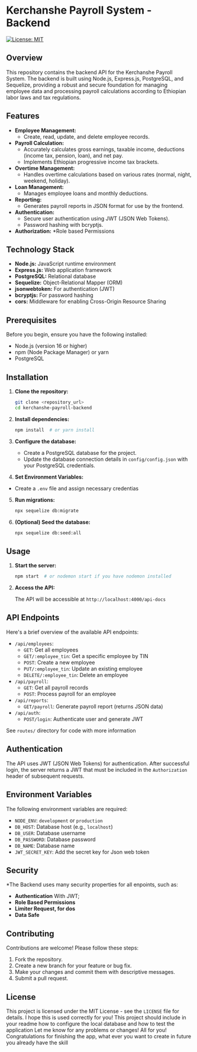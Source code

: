 # Kerchanshe Payroll System - Backend

[![License: MIT](https://img.shields.io/badge/License-MIT-yellow.svg)](https://opensource.org/licenses/MIT)

## Overview

This repository contains the backend API for the Kerchanshe Payroll System. The backend is built using Node.js, Express.js, PostgreSQL, and Sequelize, providing a robust and secure foundation for managing employee data and processing payroll calculations according to Ethiopian labor laws and tax regulations.

## Features

*   **Employee Management:**
    *   Create, read, update, and delete employee records.
*   **Payroll Calculation:**
    *   Accurately calculates gross earnings, taxable income, deductions (income tax, pension, loan), and net pay.
    *   Implements Ethiopian progressive income tax brackets.
*   **Overtime Management:**
    *   Handles overtime calculations based on various rates (normal, night, weekend, holiday).
*   **Loan Management:**
    *   Manages employee loans and monthly deductions.
*   **Reporting:**
    *   Generates payroll reports in JSON format for use by the frontend.
*   **Authentication:**
    *   Secure user authentication using JWT (JSON Web Tokens).
    *   Password hashing with bcryptjs.
*   **Authorization:**
    *Role based Permissions

## Technology Stack

*   **Node.js:** JavaScript runtime environment
*   **Express.js:** Web application framework
*   **PostgreSQL:** Relational database
*   **Sequelize:** Object-Relational Mapper (ORM)
*   **jsonwebtoken:** For authentication (JWT)
*   **bcryptjs:** For password hashing
*   **cors:** Middleware for enabling Cross-Origin Resource Sharing

## Prerequisites

Before you begin, ensure you have the following installed:

*   Node.js (version 16 or higher)
*   npm (Node Package Manager) or yarn
*   PostgreSQL

## Installation

1.  **Clone the repository:**

    ```bash
    git clone <repository_url>
    cd kerchanshe-payroll-backend
    ```

2.  **Install dependencies:**

    ```bash
    npm install  # or yarn install
    ```

3.  **Configure the database:**

    *   Create a PostgreSQL database for the project.
    *   Update the database connection details in `config/config.json` with your PostgreSQL credentials.

4.  **Set Environment Variables:**
 * Create a `.env` file and assign necessary credentias

5.  **Run migrations:**

    ```bash
    npx sequelize db:migrate
    ```

6.  **(Optional) Seed the database:**

    ```bash
    npx sequelize db:seed:all
    ```

## Usage

1.  **Start the server:**

    ```bash
    npm start  # or nodemon start if you have nodemon installed
    ```

2.  **Access the API:**

    The API will be accessible at `http://localhost:4000/api-docs`

## API Endpoints

Here's a brief overview of the available API endpoints:

*   `/api/employees`:
    *   `GET`: Get all employees
    *   `GET/:employee_tin`: Get a specific employee by TIN
    *   `POST`: Create a new employee
    *   `PUT/:employee_tin`: Update an existing employee
    *   `DELETE/:employee_tin`: Delete an employee
*   `/api/payroll`:
    *   `GET`: Get all payroll records
    *   `POST`: Process payroll for an employee
*   `/api/reports`:
    *   `GET/payroll`: Generate payroll report (returns JSON data)
*   `/api/auth`:
    *   `POST/login`: Authenticate user and generate JWT

See `routes/` directory for code with more information

## Authentication

The API uses JWT (JSON Web Tokens) for authentication. After successful login, the server returns a JWT that must be included in the `Authorization` header of subsequent requests.

## Environment Variables

The following environment variables are required:

*   `NODE_ENV`:  `development` or `production`
*   `DB_HOST`:  Database host (e.g., `localhost`)
*   `DB_USER`:  Database username
*   `DB_PASSWORD`: Database password
*   `DB_NAME`:  Database name
*  `JWT_SECRET_KEY`: Add the secret key for Json web token
## Security

*The Backend uses many security properties for all enpoints, such as:
*   **Authentication** With JWT;
*   **Role Based Permissions**
*   **Limiter Request, for dos**
*   **Data Safe**

## Contributing

Contributions are welcome! Please follow these steps:

1.  Fork the repository.
2.  Create a new branch for your feature or bug fix.
3.  Make your changes and commit them with descriptive messages.
4.  Submit a pull request.

## License

This project is licensed under the MIT License - see the `LICENSE` file for details.
I hope this is used correctly for you!
This project should include in your readme how to configure the local database and how to test the application
Let me know for any problems or changes!
All for you!
Congratulations for finishing the app, what ever you want to create in future you already have the skill
